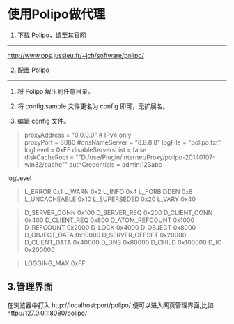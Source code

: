 使用Polipo做代理
===================

1. 下载 Polipo，请至其官网
-------------

http://www.pps.jussieu.fr/~jch/software/polipo/

2. 配置 Polipo
-------------------

 1. 将 Polipo 解压到任意目录。
    
 2. 将 config.sample 文件更名为 config 即可，无扩展名。
    
 3. 编辑 config 文件。

> 	proxyAddress = "0.0.0.0"    # IPv4 only 	
> proxyPort = 8080
> 	#dnsNameServer = "8.8.8.8"
> logFile = "polipo.txt" 	
> logLevel = 0xFF
> 	disableServersList = false 	
> diskCacheRoot = "\"D:/use/Plugin/Internet/Proxy/polipo-20140107-win32/cache\"" 
> 	authCredentials = admin:123abc

logLevel
> L_ERROR 0x1
L_WARN 0x2
L_INFO 0x4
L_FORBIDDEN 0x8
L_UNCACHEABLE 0x10
L_SUPERSEDED 0x20
L_VARY 0x40

> D_SERVER_CONN 0x100
D_SERVER_REQ 0x200
D_CLIENT_CONN 0x400
D_CLIENT_REQ 0x800
D_ATOM_REFCOUNT 0x1000
D_REFCOUNT 0x2000
D_LOCK 0x4000
D_OBJECT 0x8000
D_OBJECT_DATA 0x10000
D_SERVER_OFFSET 0x20000
D_CLIENT_DATA 0x40000
D_DNS 0x80000
D_CHILD 0x100000
D_IO 0x200000

> LOGGING_MAX 0xFF

3.管理界面
-------------------
在浏览器中打入 http://localhost:port/polipo/ 便可以进入网页管理界面,比如 http://127.0.0.1:8080/polipo/
